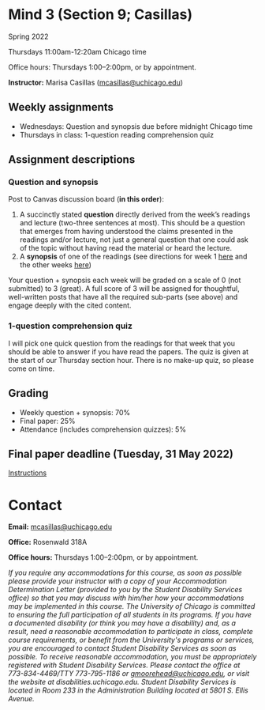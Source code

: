 # Mind 3 (Section 9; Casillas)

Spring 2022

Thursdays 11:00am-12:20am Chicago time

Office hours: Thursdays 1:00–2:00pm, or by appointment.

**Instructor:** Marisa Casillas (mcasillas@uchicago.edu)


## Weekly assignments
* Wednesdays: Question and synopsis due before midnight Chicago time
* Thursdays in class: 1-question reading comprehension quiz

## Assignment descriptions

### Question and synopsis

Post to Canvas discussion board (**in this order**):

1. A succinctly stated **question** directly derived from the week’s readings and lecture (two-three sentences at most). This should be a question that emerges from having understood the claims presented in the readings and/or lecture, not just a general question that one could ask of the topic without having read the material or heard the lecture.
2. A **synopsis** of one of the readings (see directions for week 1 [here](../course_instructions/wk1-synopsis/) and the other weeks [here](../course_instructions/wk2to9-synopsis/))

Your question + synopsis each week will be graded on a scale of 0 (not submitted) to 3 (great). A full score of 3 will be assigned for thoughtful, well-written posts that have all the required sub-parts (see above) and engage deeply with the cited content.

### 1-question comprehension quiz

I will pick one quick question from the readings for that week that you should be able to answer if you have read the papers. The quiz is given at the start of our Thursday section hour. There is no make-up quiz, so please come on time.

## Grading

* Weekly question + synopsis: 70%
* Final paper: 25%
* Attendance (includes comprehension quizzes): 5%

## Final paper deadline (Tuesday, 31 May 2022)
[Instructions](../course_instructions/final-paper/)

# Contact
**Email:** mcasillas@uchicago.edu

**Office:** Rosenwald 318A

**Office hours:** Thursdays 1:00–2:00pm, or by appointment.


_If you require any accommodations for this course, as soon as possible please provide your instructor with a copy of your Accommodation Determination Letter (provided to you by the Student Disability Services office) so that you may discuss with him/her how your accommodations may be implemented in this course.
The University of Chicago is committed to ensuring the full participation of all students in its programs. If you have a documented disability (or think you may have a disability) and, as a result, need a reasonable accommodation to participate in class, complete course requirements, or benefit from the University's programs or services, you are encouraged to contact Student Disability Services as soon as possible. To receive reasonable accommodation, you must be appropriately registered with Student Disability Services.  Please contact the office at 773-834-4469/TTY 773-795-1186 or gmoorehead@uchicago.edu, or visit the website at disabilities.uchicago.edu.  Student Disability Services is located in Room 233 in the Administration Building located at 5801 S. Ellis Avenue._